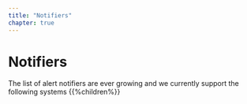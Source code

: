 ```yaml
---
title: "Notifiers"
chapter: true
---
```

# Notifiers

The list of alert notifiers are ever growing and we currently support the following systems
{{%children%}}
